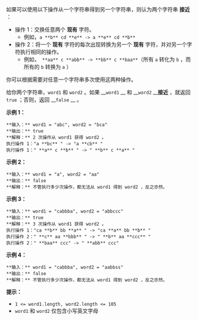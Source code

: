 如果可以使用以下操作从一个字符串得到另一个字符串，则认为两个字符串 **接近** ：

  * 操作 1：交换任意两个 **现有** 字符。 
    * 例如，`a **b** cd **e** -> a **e** cd **b**`
  * 操作 2：将一个 **现有** 字符的每次出现转换为另一个 **现有** 字符，并对另一个字符执行相同的操作。 
    * 例如，` **aa** c **abb** -> **bb** c **baa**`（所有 `a` 转化为 `b` ，而所有的 `b` 转换为 `a` ）

你可以根据需要对任意一个字符串多次使用这两种操作。

给你两个字符串，`word1` 和 `word2` 。如果 __`word1` __ 和 __`word2` __**接近** ，就返回 `true`
；否则，返回 __`false` __ 。

**示例 1：**

    
    
    **输入：** word1 = "abc", word2 = "bca"
    **输出：** true
    **解释：** 2 次操作从 word1 获得 word2 。
    执行操作 1："a **bc** " -> "a **cb** "
    执行操作 1：" **a** c **b** " -> " **b** c **a** "
    

**示例 2：**

    
    
    **输入：** word1 = "a", word2 = "aa"
    **输出：** false
    **解释：** 不管执行多少次操作，都无法从 word1 得到 word2 ，反之亦然。

**示例 3：**

    
    
    **输入：** word1 = "cabbba", word2 = "abbccc"
    **输出：** true
    **解释：** 3 次操作从 word1 获得 word2 。
    执行操作 1："ca **b** bb **a** " -> "ca **a** bb **b** "
    执行操作 2：" **c** aa **bbb** " -> " **b** aa **ccc** "
    执行操作 2：" **baa** ccc" -> " **abb** ccc"
    

**示例 4：**

    
    
    **输入：** word1 = "cabbba", word2 = "aabbss"
    **输出：** false
    **解释：** 不管执行多少次操作，都无法从 word1 得到 word2 ，反之亦然。

**提示：**

  * `1 <= word1.length, word2.length <= 105`
  * `word1` 和 `word2` 仅包含小写英文字母

